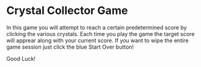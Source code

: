 # Crystal Collector Game

In this game you will attempt to reach a certain predetermined score by clicking the various crystals. Each time you play the game the target score will apprear along with your current score. If you want to wipe the entire game session just click the blue Start Over button!

Good Luck!